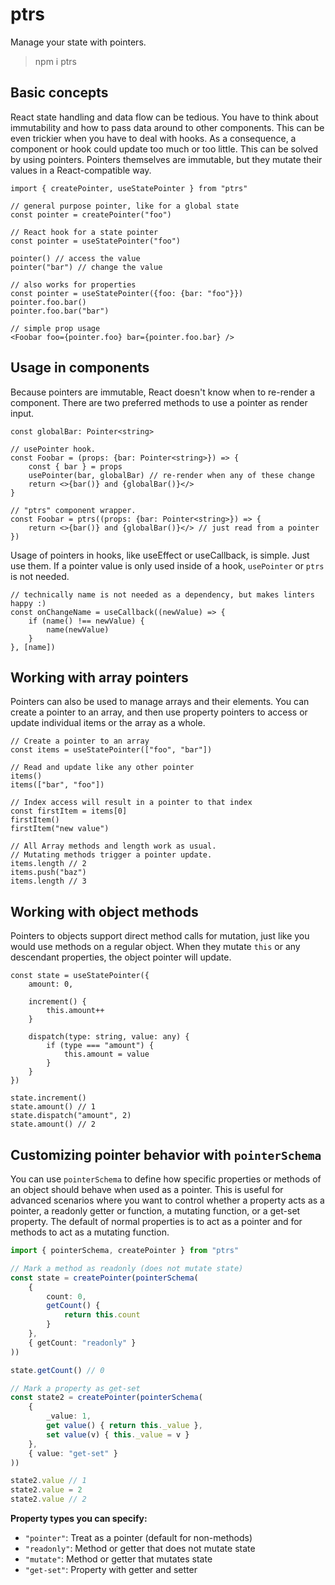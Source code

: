 # ptrs

Manage your state with pointers.

> npm i ptrs

## Basic concepts

React state handling and data flow can be tedious.
You have to think about immutability and how to pass data around to other components.
This can be even trickier when you have to deal with hooks. As a consequence, a
component or hook could update too much or too little. This can be solved by using pointers.
Pointers themselves are immutable, but they mutate their values in a React-compatible way.

```tsx
import { createPointer, useStatePointer } from "ptrs"

// general purpose pointer, like for a global state
const pointer = createPointer("foo")

// React hook for a state pointer
const pointer = useStatePointer("foo")

pointer() // access the value
pointer("bar") // change the value

// also works for properties
const pointer = useStatePointer({foo: {bar: "foo"}})
pointer.foo.bar()
pointer.foo.bar("bar")

// simple prop usage
<Foobar foo={pointer.foo} bar={pointer.foo.bar} />
```

## Usage in components

Because pointers are immutable, React doesn't know when to re-render a component.
There are two preferred methods to use a pointer as render input.

```tsx
const globalBar: Pointer<string>

// usePointer hook.
const Foobar = (props: {bar: Pointer<string>}) => {
    const { bar } = props
    usePointer(bar, globalBar) // re-render when any of these change
    return <>{bar()} and {globalBar()}</>
}

// "ptrs" component wrapper.
const Foobar = ptrs((props: {bar: Pointer<string>}) => {
    return <>{bar()} and {globalBar()}</> // just read from a pointer
})
```

Usage of pointers in hooks, like useEffect or useCallback, is simple. Just use them.
If a pointer value is only used inside of a hook, `usePointer` or `ptrs` is not needed.

```tsx
// technically name is not needed as a dependency, but makes linters happy :)
const onChangeName = useCallback((newValue) => {
    if (name() !== newValue) {
        name(newValue)
    }
}, [name]) 
```

## Working with array pointers

Pointers can also be used to manage arrays and their elements. You can create a pointer to an array,
and then use property pointers to access or update individual items or the array as a whole.

```tsx
// Create a pointer to an array
const items = useStatePointer(["foo", "bar"])

// Read and update like any other pointer
items()
items(["bar", "foo"])

// Index access will result in a pointer to that index
const firstItem = items[0]
firstItem()
firstItem("new value")

// All Array methods and length work as usual.
// Mutating methods trigger a pointer update.
items.length // 2
items.push("baz")
items.length // 3
```

## Working with object methods

Pointers to objects support direct method calls for mutation, just like you would use methods on a regular object.
When they mutate `this` or any descendant properties, the object pointer will update.

```tsx
const state = useStatePointer({ 
    amount: 0,

    increment() {
        this.amount++
    }

    dispatch(type: string, value: any) {
        if (type === "amount") {
            this.amount = value
        }
    }
})

state.increment()
state.amount() // 1
state.dispatch("amount", 2)
state.amount() // 2
```

## Customizing pointer behavior with `pointerSchema`

You can use `pointerSchema` to define how specific properties or methods of an object should behave when used as a pointer.
This is useful for advanced scenarios where you want to control whether a property acts as a pointer, a readonly getter or function,
a mutating function, or a get-set property. The default of normal properties is to act as a pointer and for methods to act as a mutating function.

```ts
import { pointerSchema, createPointer } from "ptrs"

// Mark a method as readonly (does not mutate state)
const state = createPointer(pointerSchema(
    {
        count: 0,
        getCount() {
            return this.count
        }
    },
    { getCount: "readonly" }
))

state.getCount() // 0

// Mark a property as get-set
const state2 = createPointer(pointerSchema(
    {
        _value: 1,
        get value() { return this._value },
        set value(v) { this._value = v }
    }, 
    { value: "get-set" }
))

state2.value // 1
state2.value = 2
state2.value // 2
```

**Property types you can specify:**
- `"pointer"`: Treat as a pointer (default for non-methods)
- `"readonly"`: Method or getter that does not mutate state
- `"mutate"`: Method or getter that mutates state
- `"get-set"`: Property with getter and setter